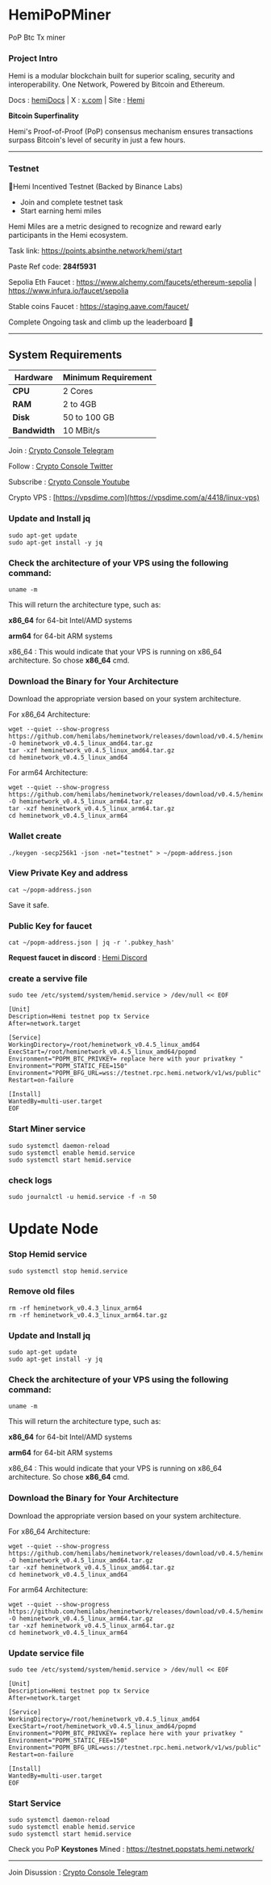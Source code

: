 # HemiPoPMiner
PoP Btc Tx miner

### Project Intro
Hemi is a modular blockchain built for superior scaling, security and interoperability.
One Network, Powered by  Bitcoin and  Ethereum.

Docs : [hemiDocs](https://docs.hemi.xyz/) | X : [x.com](https://x.com/hemi_xyz) | Site : [Hemi](https://hemi.xyz/)

**Bitcoin Superfinality**

Hemi's Proof-of-Proof (PoP) consensus mechanism ensures transactions surpass Bitcoin's level of security in just a few hours.
__________________________________________________________________________________________________________________________________________

### Testnet 

📣Hemi Incentived Testnet (Backed by Binance Labs)

- Join and complete testnet task
- Start earning hemi miles 

Hemi Miles are a metric designed to recognize and reward early participants in the Hemi ecosystem.

Task link: https://points.absinthe.network/hemi/start

Paste Ref code: **284f5931**

Sepolia Eth Faucet : https://www.alchemy.com/faucets/ethereum-sepolia | https://www.infura.io/faucet/sepolia

Stable coins Faucet : https://staging.aave.com/faucet/

Complete Ongoing task and climb up the leaderboard 🚀
__________________________________________________________________________________________________________________________________________
## System Requirements

| **Hardware** | **Minimum Requirement** |
|--------------|-------------------------|
| **CPU**      | 2 Cores                 |
| **RAM**      | 2 to 4GB                |
| **Disk**     | 50 to 100 GB            |
| **Bandwidth**| 10 MBit/s               |

Join : [Crypto Console Telegram](https://t.me/cryptoconsol)

Follow : [Crypto Console Twitter](https://www.x.com/cryptoconsol)

Subscribe : [Crypto Console Youtube](https://www.youtube.com/@cryptoconsole)

Crypto VPS : [https://vpsdime.com](https://vpsdime.com/a/4418/linux-vps)

### Update and Install jq
```
sudo apt-get update
sudo apt-get install -y jq
```

### Check the architecture of your VPS using the following command:
```
uname -m
```
This will return the architecture type, such as:

**x86_64** for 64-bit Intel/AMD systems

**arm64** for 64-bit ARM systems


x86_64 : This would indicate that your VPS is running on x86_64 architecture. So chose **x86_64** cmd.

### Download the Binary for Your Architecture
Download the appropriate version based on your system architecture.

For x86_64 Architecture:

```
wget --quiet --show-progress https://github.com/hemilabs/heminetwork/releases/download/v0.4.5/heminetwork_v0.4.5_linux_amd64.tar.gz -O heminetwork_v0.4.5_linux_amd64.tar.gz
tar -xzf heminetwork_v0.4.5_linux_amd64.tar.gz
cd heminetwork_v0.4.5_linux_amd64
```
For arm64 Architecture:

```
wget --quiet --show-progress https://github.com/hemilabs/heminetwork/releases/download/v0.4.5/heminetwork_v0.4.5_linux_arm64.tar.gz -O heminetwork_v0.4.5_linux_arm64.tar.gz
tar -xzf heminetwork_v0.4.5_linux_arm64.tar.gz
cd heminetwork_v0.4.5_linux_arm64
```

### Wallet create
```
./keygen -secp256k1 -json -net="testnet" > ~/popm-address.json
```
### View Private Key and address
```
cat ~/popm-address.json
```

Save it safe.

### Public Key for faucet
```
cat ~/popm-address.json | jq -r '.pubkey_hash'
```

**Request faucet in discord** : [Hemi Discord](https://discord.gg/hemixyz)

### create a servive file
```
sudo tee /etc/systemd/system/hemid.service > /dev/null << EOF

[Unit]
Description=Hemi testnet pop tx Service
After=network.target

[Service]
WorkingDirectory=/root/heminetwork_v0.4.5_linux_amd64
ExecStart=/root/heminetwork_v0.4.5_linux_amd64/popmd
Environment="POPM_BTC_PRIVKEY= replace here with your privatkey "
Environment="POPM_STATIC_FEE=150"
Environment="POPM_BFG_URL=wss://testnet.rpc.hemi.network/v1/ws/public"
Restart=on-failure

[Install]
WantedBy=multi-user.target
EOF
```
### Start Miner service
```
sudo systemctl daemon-reload
sudo systemctl enable hemid.service
sudo systemctl start hemid.service
```
### check logs
```
sudo journalctl -u hemid.service -f -n 50
```


# Update Node

### Stop Hemid service
```
sudo systemctl stop hemid.service
```
### Remove old files

```
rm -rf heminetwork_v0.4.3_linux_arm64
rm -rf heminetwork_v0.4.3_linux_arm64.tar.gz
```

### Update and Install jq
```
sudo apt-get update
sudo apt-get install -y jq
```

### Check the architecture of your VPS using the following command:
```
uname -m
```
This will return the architecture type, such as:

**x86_64** for 64-bit Intel/AMD systems

**arm64** for 64-bit ARM systems


x86_64 : This would indicate that your VPS is running on x86_64 architecture. So chose **x86_64** cmd.

### Download the Binary for Your Architecture
Download the appropriate version based on your system architecture.

For x86_64 Architecture:

```
wget --quiet --show-progress https://github.com/hemilabs/heminetwork/releases/download/v0.4.5/heminetwork_v0.4.5_linux_amd64.tar.gz -O heminetwork_v0.4.5_linux_amd64.tar.gz
tar -xzf heminetwork_v0.4.5_linux_amd64.tar.gz
cd heminetwork_v0.4.5_linux_amd64
```
For arm64 Architecture:

```
wget --quiet --show-progress https://github.com/hemilabs/heminetwork/releases/download/v0.4.5/heminetwork_v0.4.5_linux_arm64.tar.gz -O heminetwork_v0.4.5_linux_arm64.tar.gz
tar -xzf heminetwork_v0.4.5_linux_arm64.tar.gz
cd heminetwork_v0.4.5_linux_arm64
```

### Update service file

```
sudo tee /etc/systemd/system/hemid.service > /dev/null << EOF

[Unit]
Description=Hemi testnet pop tx Service
After=network.target

[Service]
WorkingDirectory=/root/heminetwork_v0.4.5_linux_amd64
ExecStart=/root/heminetwork_v0.4.5_linux_amd64/popmd
Environment="POPM_BTC_PRIVKEY= replace here with your privatkey "
Environment="POPM_STATIC_FEE=150"
Environment="POPM_BFG_URL=wss://testnet.rpc.hemi.network/v1/ws/public"
Restart=on-failure

[Install]
WantedBy=multi-user.target
EOF
```

### Start Service
```
sudo systemctl daemon-reload
sudo systemctl enable hemid.service
sudo systemctl start hemid.service
```

Check you PoP **Keystones** Mined : https://testnet.popstats.hemi.network/
__________________________________________________________________________________________________________________________________________

Join Disussion : [Crypto Console Telegram](https://t.me/cryptoconsol)
